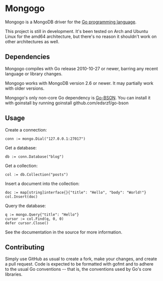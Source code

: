 Mongogo
=======

Mongogo is a MongoDB driver for the [Go programming language](http://golang.org/).

This project is still in development. It's been tested on Arch and Ubuntu Linux for
the amd64 architecture, but there's no reason it shouldn't work on other architectures
as well.

Dependencies
------------

Mongogo compiles with Go release 2010-10-27 or newer, barring any recent language or
library changes.

Mongogo works with MongoDB version 2.6 or newer. It may partially work with older versions.

Mongogo's only non-core Go dependency is [Go-BSON](go-bson).
You can install it with goinstall by running
    goinstall github.com/edsrzf/go-bson

Usage
-----

Create a connection:

    conn := mongo.Dial("127.0.0.1:27017")

Get a database:

    db := conn.Database("blog")

Get a collection:

    col := db.Collection("posts")

Insert a document into the collection:

    doc := map[string]interface{}{"title": "Hello", "body": "World!"}
    col.Insert(doc)

Query the database:

    q := mongo.Query{"title": "Hello"}
    cursor := col.Find(q, 0, 0)
    defer cursor.Close()

See the documentation in the source for more information.

Contributing
------------

Simply use GitHub as usual to create a fork, make your changes, and create a pull
request. Code is expected to be formatted with gofmt and to adhere to the usual Go
conventions -- that is, the conventions used by Go's core libraries.
